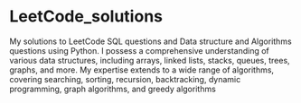 # LeetCode_solutions
My solutions to LeetCode SQL questions and Data structure and Algorithms questions using Python.
I possess a comprehensive understanding of various data structures, including arrays, linked lists, stacks, queues, trees, graphs, and more. My expertise extends to a wide range of algorithms, covering searching, sorting, recursion, backtracking, dynamic programming, graph algorithms, and greedy algorithms
